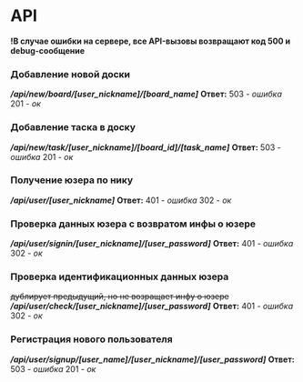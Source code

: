 # API

**!В случае ошибки на сервере, все API-вызовы возвращают код 500 и debug-сообщение**

### Добавление новой доски

***/api/new/board/[user_nickname]/[board_name]***
**Ответ:** 503 - *ошибка* 201 - *ок*

### Добавление таска в доску

***/api/new/task/[user_nickname]/[board_id]/[task_name]***
**Ответ:** 503 - *ошибка* 201 - *ок*

### Получение юзера по нику

***/api/user/[user_nickname]***
**Ответ:** 401 - *ошибка* 302 - *ок*

### Проверка данных юзера с возвратом инфы о юзере

***/api/user/signin/[user_nickname]/[user_password]***
**Ответ:** 401 - *ошибка* 302 - *ок*

### Проверка идентификационных данных юзера
~~дублирует предыдущий, но не возращает инфу о юзере~~
***/api/user/check/[user_nickname]/[user_password]***
**Ответ:** 401 - *ошибка* 302 - *ок*

### Регистрация нового пользователя

***/api/user/signup/[user_name]/[user_nickname]/[user_password]***
**Ответ:** 503 - *ошибка* 201 - *ок*

